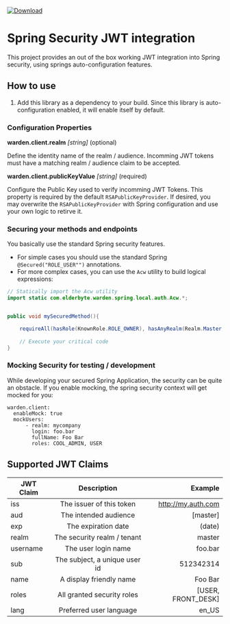 
[ ![Download](https://api.bintray.com/packages/elderbyte/maven/warden-spring-security-jwt/images/download.svg) ](https://bintray.com/elderbyte/maven/warden-spring-security-jwt/_latestVersion) 


# Spring Security JWT integration

This project provides an out of the box working JWT integration into Spring security, using springs auto-configuration features.

## How to use

1. Add this library as a dependency to your build. Since this library is auto-configuration enabled, it will enable itself by default.


### Configuration Properties

**warden.client.realm** *[string]* (optional)

Define the identity name of the realm / audience. Incomming JWT tokens must have a matching realm / audience claim to be accepted. 


**warden.client.publicKeyValue** *[string]* (required)

Configure the Public Key used to verify incomming JWT Tokens. This property is required by the default `RSAPublicKeyProvider`.
If desired, you may overwrite the `RSAPublicKeyProvider` with Spring configuration and use your own logic to retirve it.


### Securing your methods and endpoints

You basically use the standard Spring security features.
* For simple cases you should use the standard Spring `@Secured("ROLE_USER"")` annotations.
* For more complex cases, you can use the `Acw` utility to build logical expressions:

```java
// Statically import the Acw utility
import static com.elderbyte.warden.spring.local.auth.Acw.*;


public void mySecuredMethod(){

    requireAll(hasRole(KnownRole.ROLE_OWNER), hasAnyRealm(Realm.Master, realmId)).enforce();
    
    // Execute your critical code
}
```


### Mocking Security for testing / development

While developing your secured Spring Application, the security can be quite an obstacle. 
If you enable mocking, the spring security context will get mocked for you:

```
warden.client:
  enableMock: true
  mockUsers:
      - realm: mycompany
        login: foo.bar
        fullName: Foo Bar
        roles: COOL_ADMIN, USER
```


## Supported JWT Claims


| JWT Claim             |      Description                          |  Example           |
|-----------------------|:-----------------------------------------:|-------------------:|
| iss                   |  The issuer of this token                 | http://my.auth.com |
| aud                   |  The intended audience                    | [master]           |
| exp                   |  The expiration date                      | (date)             |
| realm                 |  The security realm / tenant              | master             |
| username              |  The user login name                      | foo.bar            |
| sub                   |  The subject, a unique user id            | 512342314          |
| name                  |  A display friendly name                  | Foo Bar            |
| roles                 |  All granted security roles               | [USER, FRONT_DESK] |
| lang                  |  Preferred user language                  | en_US              |

